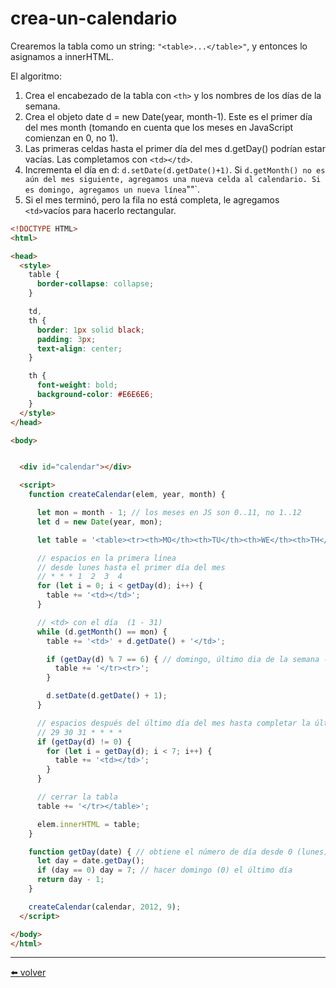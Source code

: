 # crea-un-calendario

Crearemos la tabla como un string: `"<table>...</table>"`, y entonces lo asignamos a innerHTML.

El algoritmo:

1.  Crea el encabezado de la tabla con `<th>` y los nombres de los días de la semana.
2.  Crea el objeto date d = new Date(year, month-1). Este es el primer día del mes month (tomando en cuenta que los meses en JavaScript comienzan en 0, no 1).
3.  Las primeras celdas hasta el primer día del mes d.getDay() podrían estar vacías. Las completamos con `<td></td>`.
4.  Incrementa el día en d: `d.setDate(d.getDate()+1)`. Si `d.getMonth() no es aún del mes siguiente, agregamos una nueva celda `<td>` al calendario. Si es domingo, agregamos un nueva línea `"</tr><tr>"`.
5.  Si el mes terminó, pero la fila no está completa, le agregamos `<td>`vacíos para hacerlo rectangular.

````html
<!DOCTYPE HTML>
<html>

<head>
  <style>
    table {
      border-collapse: collapse;
    }

    td,
    th {
      border: 1px solid black;
      padding: 3px;
      text-align: center;
    }

    th {
      font-weight: bold;
      background-color: #E6E6E6;
    }
  </style>
</head>

<body>


  <div id="calendar"></div>

  <script>
    function createCalendar(elem, year, month) {

      let mon = month - 1; // los meses en JS son 0..11, no 1..12
      let d = new Date(year, mon);

      let table = '<table><tr><th>MO</th><th>TU</th><th>WE</th><th>TH</th><th>FR</th><th>SA</th><th>SU</th></tr><tr>';

      // espacios en la primera línea
      // desde lunes hasta el primer día del mes
      // * * * 1  2  3  4
      for (let i = 0; i < getDay(d); i++) {
        table += '<td></td>';
      }

      // <td> con el día  (1 - 31)
      while (d.getMonth() == mon) {
        table += '<td>' + d.getDate() + '</td>';

        if (getDay(d) % 7 == 6) { // domingo, último dia de la semana --> nueva línea
          table += '</tr><tr>';
        }

        d.setDate(d.getDate() + 1);
      }

      // espacios después del último día del mes hasta completar la última línea
      // 29 30 31 * * * *
      if (getDay(d) != 0) {
        for (let i = getDay(d); i < 7; i++) {
          table += '<td></td>';
        }
      }

      // cerrar la tabla
      table += '</tr></table>';

      elem.innerHTML = table;
    }

    function getDay(date) { // obtiene el número de día desde 0 (lunes) a 6 (domingo)
      let day = date.getDay();
      if (day == 0) day = 7; // hacer domingo (0) el último día
      return day - 1;
    }

    createCalendar(calendar, 2012, 9);
  </script>

</body>
</html>
````

---
[⬅️ volver](https://github.com/VictorHugoAguilar/javascript-interview-questions-explained/blob/main/theory-documento/modifying-document/readme.md#crea-un-calendario)
